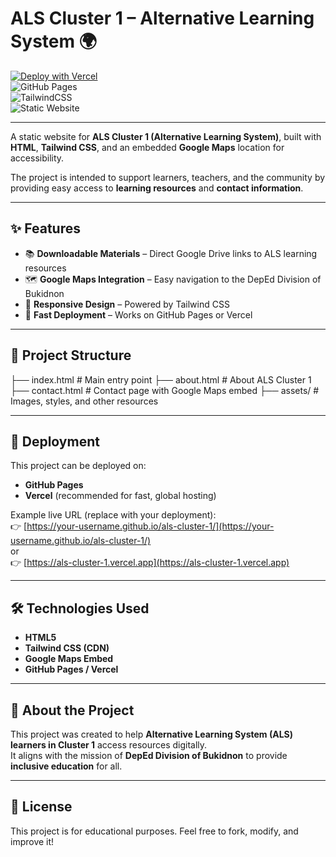 # ALS Cluster 1 – Alternative Learning System 🌍  

[![Deploy with Vercel](https://vercel.com/button)](https://vercel.com/new)  
![GitHub Pages](https://img.shields.io/badge/GitHub%20Pages-Deployed-2ea44f?logo=github)  
![TailwindCSS](https://img.shields.io/badge/TailwindCSS-CDN-38B2AC?logo=tailwind-css&logoColor=white)  
![Static Website](https://img.shields.io/badge/Type-Static%20Website-blue)  

---

A static website for **ALS Cluster 1 (Alternative Learning System)**, built with **HTML**, **Tailwind CSS**, and an embedded **Google Maps** location for accessibility.  

The project is intended to support learners, teachers, and the community by providing easy access to **learning resources** and **contact information**.

---

## ✨ Features
- 📚 **Downloadable Materials** – Direct Google Drive links to ALS learning resources  
- 🗺 **Google Maps Integration** – Easy navigation to the DepEd Division of Bukidnon  
- 🎨 **Responsive Design** – Powered by Tailwind CSS  
- 🚀 **Fast Deployment** – Works on GitHub Pages or Vercel  

---

## 📂 Project Structure
├── index.html # Main entry point
├── about.html # About ALS Cluster 1
├── contact.html # Contact page with Google Maps embed
├── assets/ # Images, styles, and other resources



---

## 🚀 Deployment
This project can be deployed on:
- **GitHub Pages**  
- **Vercel** (recommended for fast, global hosting)

Example live URL (replace with your deployment):  
👉 [https://your-username.github.io/als-cluster-1/](https://your-username.github.io/als-cluster-1/)  
or  
👉 [https://als-cluster-1.vercel.app](https://als-cluster-1.vercel.app)

---

## 🛠️ Technologies Used
- **HTML5**
- **Tailwind CSS (CDN)**
- **Google Maps Embed**
- **GitHub Pages / Vercel**

---

## 📌 About the Project
This project was created to help **Alternative Learning System (ALS) learners in Cluster 1** access resources digitally.  
It aligns with the mission of **DepEd Division of Bukidnon** to provide **inclusive education** for all.

---

## 📜 License
This project is for educational purposes. Feel free to fork, modify, and improve it!
